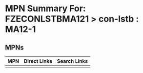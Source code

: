



# MPN Summary For: FZECONLSTBMA121 > con-lstb : MA12-1

## MPNs
  

|MPN|Direct Links|Search Links|
| :--- | :--- | :--- |
||||
